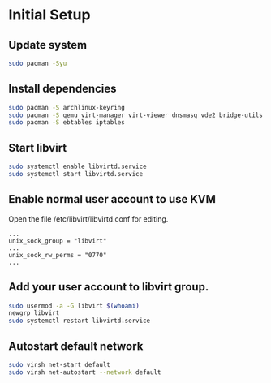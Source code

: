 # Initial Setup

## Update system

```sh
sudo pacman -Syu
```
## Install dependencies

```sh
sudo pacman -S archlinux-keyring
sudo pacman -S qemu virt-manager virt-viewer dnsmasq vde2 bridge-utils openbsd-netcat
sudo pacman -S ebtables iptables
```


## Start libvirt
```sh
sudo systemctl enable libvirtd.service
sudo systemctl start libvirtd.service
```

## Enable normal user account to use KVM
Open the file /etc/libvirt/libvirtd.conf for editing.
``` title="/etc/libvirt/libvirtd.conf"
...
unix_sock_group = "libvirt"
...
unix_sock_rw_perms = "0770"
...
```

## Add your user account to libvirt group.
```sh
sudo usermod -a -G libvirt $(whoami)
newgrp libvirt
sudo systemctl restart libvirtd.service
```
 
## Autostart default network
```sh
sudo virsh net-start default
sudo virsh net-autostart --network default  
```